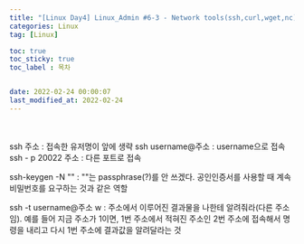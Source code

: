 ```yaml
---
title: "[Linux Day4] Linux_Admin #6-3 - Network tools(ssh,curl,wget,nc)"
categories: Linux
tag: [Linux]

toc: true
toc_sticky: true
toc_label : 목차


date: 2022-02-24 00:00:07
last_modified_at: 2022-02-24
---
```

<br>
<br>
ssh 주소 : 접속한 유저명이 앞에 생략
ssh username@주소 : username으로 접속
ssh - p 20022 주소 : 다른 포트로 접속

ssh-keygen -N "" : ""는 passphrase(?)를 안 쓰겠다. 공인인증서를 사용할 때 계속 비밀번호를 요구하는 것과 같은 역할

ssh -t username@주소 w : 주소에서 이루어진 결과물을 나한테 알려줘라(다른 주소임). 예를 들어 지금 주소가 1이면, 1번 주소에서 적혀진 주소인 2번 주소에 접속해서 명령을 내리고 다시 1번 주소에 결과값을 알려달라는 것
